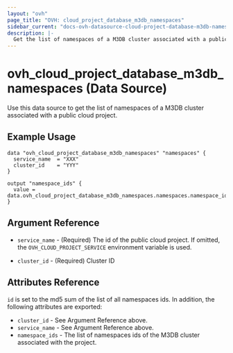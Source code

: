 ```yaml
---
layout: "ovh"
page_title: "OVH: cloud_project_database_m3db_namespaces"
sidebar_current: "docs-ovh-datasource-cloud-project-database-m3db-namespaces"
description: |-
  Get the list of namespaces of a M3DB cluster associated with a public cloud project.
---
```


# ovh_cloud_project_database_m3db_namespaces (Data Source)

Use this data source to get the list of namespaces of a M3DB cluster associated with a public cloud project.

## Example Usage

```hcl
data "ovh_cloud_project_database_m3db_namespaces" "namespaces" {
  service_name  = "XXX"
  cluster_id    = "YYY"
}

output "namespace_ids" {
  value = data.ovh_cloud_project_database_m3db_namespaces.namespaces.namespace_ids
}
```

## Argument Reference

* `service_name` - (Required) The id of the public cloud project. If omitted,
  the `OVH_CLOUD_PROJECT_SERVICE` environment variable is used.

* `cluster_id` - (Required) Cluster ID

## Attributes Reference

`id` is set to the md5 sum of the list of all namespaces ids. In addition,
the following attributes are exported:

* `cluster_id` - See Argument Reference above.
* `service_name` - See Argument Reference above.
* `namespace_ids` - The list of namespaces ids of the M3DB cluster associated with the project.
